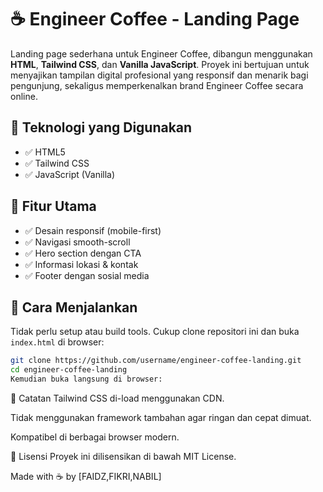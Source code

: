 # ☕ Engineer Coffee - Landing Page

Landing page sederhana untuk Engineer Coffee, dibangun menggunakan **HTML**, **Tailwind CSS**, dan **Vanilla JavaScript**. Proyek ini bertujuan untuk menyajikan tampilan digital profesional yang responsif dan menarik bagi pengunjung, sekaligus memperkenalkan brand Engineer Coffee secara online.

## 🔧 Teknologi yang Digunakan

- ✅ HTML5
- ✅ Tailwind CSS
- ✅ JavaScript (Vanilla)


## 🎯 Fitur Utama

- ✅ Desain responsif (mobile-first)
- ✅ Navigasi smooth-scroll
- ✅ Hero section dengan CTA
- ✅ Informasi lokasi & kontak
- ✅ Footer dengan sosial media

## 🚀 Cara Menjalankan

Tidak perlu setup atau build tools. Cukup clone repositori ini dan buka `index.html` di browser:

```bash
git clone https://github.com/username/engineer-coffee-landing.git
cd engineer-coffee-landing
Kemudian buka langsung di browser:

```
📝 Catatan
Tailwind CSS di-load menggunakan CDN.

Tidak menggunakan framework tambahan agar ringan dan cepat dimuat.

Kompatibel di berbagai browser modern.

📌 Lisensi
Proyek ini dilisensikan di bawah MIT License.

Made with ☕ by [FAIDZ,FIKRI,NABIL]
